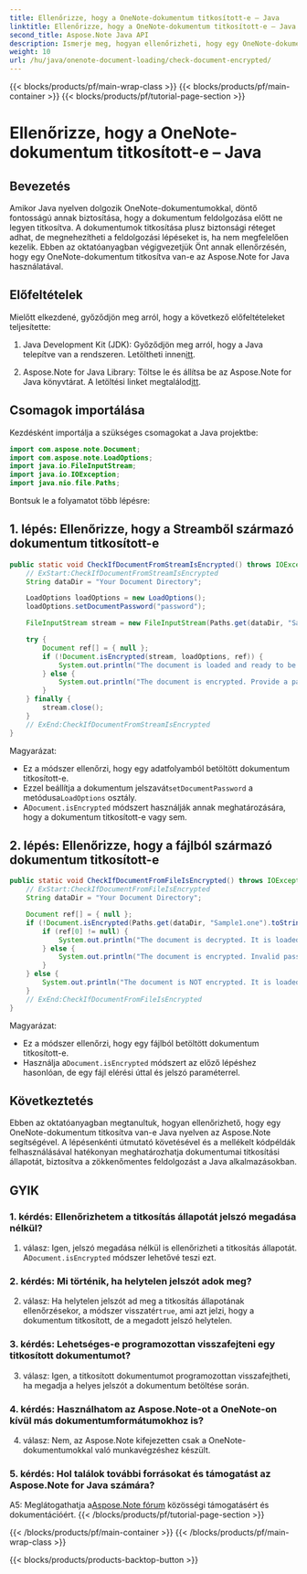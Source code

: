 ```yaml
---
title: Ellenőrizze, hogy a OneNote-dokumentum titkosított-e – Java
linktitle: Ellenőrizze, hogy a OneNote-dokumentum titkosított-e – Java
second_title: Aspose.Note Java API
description: Ismerje meg, hogyan ellenőrizheti, hogy egy OneNote-dokumentum titkosítva van-e Java nyelven az Aspose.Note segítségével. Kövesse lépésenkénti útmutatónkat a hatékony dokumentumfeldolgozás érdekében.
weight: 10
url: /hu/java/onenote-document-loading/check-document-encrypted/
---
```


{{< blocks/products/pf/main-wrap-class >}}
{{< blocks/products/pf/main-container >}}
{{< blocks/products/pf/tutorial-page-section >}}

# Ellenőrizze, hogy a OneNote-dokumentum titkosított-e – Java

## Bevezetés

Amikor Java nyelven dolgozik OneNote-dokumentumokkal, döntő fontosságú annak biztosítása, hogy a dokumentum feldolgozása előtt ne legyen titkosítva. A dokumentumok titkosítása plusz biztonsági réteget adhat, de megnehezítheti a feldolgozási lépéseket is, ha nem megfelelően kezelik. Ebben az oktatóanyagban végigvezetjük Önt annak ellenőrzésén, hogy egy OneNote-dokumentum titkosítva van-e az Aspose.Note for Java használatával.

## Előfeltételek

Mielőtt elkezdené, győződjön meg arról, hogy a következő előfeltételeket teljesítette:

1.  Java Development Kit (JDK): Győződjön meg arról, hogy a Java telepítve van a rendszeren. Letöltheti innen[itt](https://www.oracle.com/java/technologies/javase-jdk11-downloads.html).

2.  Aspose.Note for Java Library: Töltse le és állítsa be az Aspose.Note for Java könyvtárat. A letöltési linket megtalálod[itt](https://releases.aspose.com/note/java/).

## Csomagok importálása

Kezdésként importálja a szükséges csomagokat a Java projektbe:

```java
import com.aspose.note.Document;
import com.aspose.note.LoadOptions;
import java.io.FileInputStream;
import java.io.IOException;
import java.nio.file.Paths;
```

Bontsuk le a folyamatot több lépésre:

## 1. lépés: Ellenőrizze, hogy a Streamből származó dokumentum titkosított-e

```java
public static void CheckIfDocumentFromStreamIsEncrypted() throws IOException {
    // ExStart:CheckIfDocumentFromStreamIsEncrypted
    String dataDir = "Your Document Directory";

    LoadOptions loadOptions = new LoadOptions();
    loadOptions.setDocumentPassword("password");

    FileInputStream stream = new FileInputStream(Paths.get(dataDir, "Sample1.one").toString());

    try {
        Document ref[] = { null };
        if (!Document.isEncrypted(stream, loadOptions, ref)) {
            System.out.println("The document is loaded and ready to be processed.");
        } else {
            System.out.println("The document is encrypted. Provide a password.");
        }
    } finally {
        stream.close();
    }
    // ExEnd:CheckIfDocumentFromStreamIsEncrypted
}
```

Magyarázat:

- Ez a módszer ellenőrzi, hogy egy adatfolyamból betöltött dokumentum titkosított-e.
-  Ezzel beállítja a dokumentum jelszavát`setDocumentPassword` a metódusa`LoadOptions` osztály.
-  A`Document.isEncrypted` módszert használják annak meghatározására, hogy a dokumentum titkosított-e vagy sem.

## 2. lépés: Ellenőrizze, hogy a fájlból származó dokumentum titkosított-e

```java
public static void CheckIfDocumentFromFileIsEncrypted() throws IOException {
    // ExStart:CheckIfDocumentFromFileIsEncrypted
    String dataDir = "Your Document Directory";

    Document ref[] = { null };
    if (!Document.isEncrypted(Paths.get(dataDir, "Sample1.one").toString(), "VerySecretPassword", ref)) {
        if (ref[0] != null) {
            System.out.println("The document is decrypted. It is loaded and ready to be processed.");
        } else {
            System.out.println("The document is encrypted. Invalid password was provided.");
        }
    } else {
        System.out.println("The document is NOT encrypted. It is loaded and ready to be processed.");
    }
    // ExEnd:CheckIfDocumentFromFileIsEncrypted
}
```

Magyarázat:

- Ez a módszer ellenőrzi, hogy egy fájlból betöltött dokumentum titkosított-e.
-  Használja a`Document.isEncrypted` módszert az előző lépéshez hasonlóan, de egy fájl elérési úttal és jelszó paraméterrel.

## Következtetés

Ebben az oktatóanyagban megtanultuk, hogyan ellenőrizhető, hogy egy OneNote-dokumentum titkosítva van-e Java nyelven az Aspose.Note segítségével. A lépésenkénti útmutató követésével és a mellékelt kódpéldák felhasználásával hatékonyan meghatározhatja dokumentumai titkosítási állapotát, biztosítva a zökkenőmentes feldolgozást a Java alkalmazásokban.

## GYIK

### 1. kérdés: Ellenőrizhetem a titkosítás állapotát jelszó megadása nélkül?

1. válasz: Igen, jelszó megadása nélkül is ellenőrizheti a titkosítás állapotát. A`Document.isEncrypted` módszer lehetővé teszi ezt.

### 2. kérdés: Mi történik, ha helytelen jelszót adok meg?

 2. válasz: Ha helytelen jelszót ad meg a titkosítás állapotának ellenőrzésekor, a módszer visszatér`true`, ami azt jelzi, hogy a dokumentum titkosított, de a megadott jelszó helytelen.

### 3. kérdés: Lehetséges-e programozottan visszafejteni egy titkosított dokumentumot?

3. válasz: Igen, a titkosított dokumentumot programozottan visszafejtheti, ha megadja a helyes jelszót a dokumentum betöltése során.

### 4. kérdés: Használhatom az Aspose.Note-ot a OneNote-on kívül más dokumentumformátumokhoz is?

4. válasz: Nem, az Aspose.Note kifejezetten csak a OneNote-dokumentumokkal való munkavégzéshez készült.

### 5. kérdés: Hol találok további forrásokat és támogatást az Aspose.Note for Java számára?

 A5: Meglátogathatja a[Aspose.Note fórum](https://forum.aspose.com/c/note/28) közösségi támogatásért és dokumentációért.
{{< /blocks/products/pf/tutorial-page-section >}}

{{< /blocks/products/pf/main-container >}}
{{< /blocks/products/pf/main-wrap-class >}}

{{< blocks/products/products-backtop-button >}}
